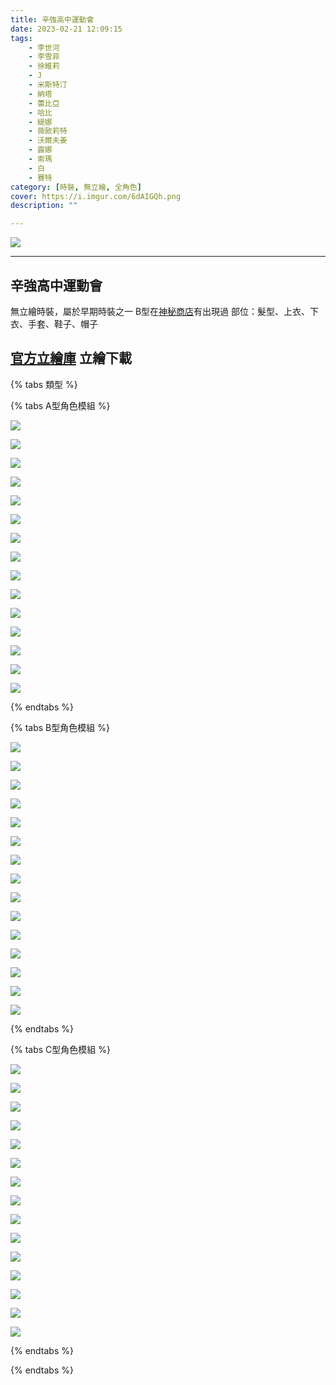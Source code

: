 ```yaml
---
title: 辛強高中運動會
date: 2023-02-21 12:09:15
tags:
    - 李世河
    - 李雪菲
    - 徐維莉
    - J
    - 米斯特汀
    - 納塔
    - 蕾比亞
    - 哈比
    - 緹娜
    - 薇歐莉特
    - 沃爾夫姜
    - 露娜
    - 索瑪
    - 白
    - 賽特
category: [時裝, 無立繪, 全角色]
cover: https://i.imgur.com/6dAIGQh.png
description: ""

---
```


![](https://i.imgur.com/6dAIGQh.png)

---
## 辛強高中運動會

無立繪時裝，屬於早期時裝之一
B型在[神秘商店](https://connand.github.io/datasets/mystery_store/)有出現過
部位：髮型、上衣、下衣、手套、鞋子、帽子


[官方立繪庫](https://closers.nexon.com/Pds/FanSiteKit)
立繪下載
---

{% tabs 類型 %}
<!-- tab 模組A型-->
{% tabs A型角色模組 %}
<!-- tab 李世河(Seha)-->
[![](https://i.imgur.com/zWhMNOH.png)](https://i.imgur.com/zWhMNOH.png)
<!-- endtab -->
<!-- tab 李雪菲(Seulbi)-->
[![](https://i.imgur.com/tJT79fY.png)](https://i.imgur.com/tJT79fY.png)
<!-- endtab -->
<!-- tab 徐維莉(Yuri)-->
[![](https://i.imgur.com/yQRkWyb.png)](https://i.imgur.com/yQRkWyb.png)
<!-- endtab -->
<!-- tab J-->
[![](https://i.imgur.com/AFv3ei8.png)](https://i.imgur.com/AFv3ei8.png)
<!-- endtab -->
<!-- tab 米斯特汀(Tein)-->
[![](https://i.imgur.com/jtPt5nP.png)](https://i.imgur.com/jtPt5nP.png)
<!-- endtab -->
<!-- tab 納塔(Nata)-->
[![](https://i.imgur.com/Dby6yFl.png)](https://i.imgur.com/Dby6yFl.png)
<!-- endtab -->
<!-- tab 蕾比雅(Levia)-->
[![](https://i.imgur.com/2K6aChy.png)](https://i.imgur.com/2K6aChy.png)
<!-- endtab -->
<!-- tab 哈比(Harpy)-->
[![](https://i.imgur.com/QvVY4OF.png)](https://i.imgur.com/QvVY4OF.png)
<!-- endtab -->
<!-- tab 緹娜(Tina)-->
[![](https://i.imgur.com/sZTjZkz.png)](https://i.imgur.com/sZTjZkz.png)
<!-- endtab -->
<!-- tab 薇歐莉特(Violet)-->
[![](https://i.imgur.com/PP0VkDU.png)](https://i.imgur.com/PP0VkDU.png)
<!-- endtab -->
<!-- tab 沃爾夫姜(Wolfgang)-->
[![](https://i.imgur.com/lN2PH3S.png)](https://i.imgur.com/lN2PH3S.png)
<!-- endtab -->
<!-- tab 露娜(Luna)-->
[![](https://i.imgur.com/BFTdkoO.png)](https://i.imgur.com/BFTdkoO.png)
<!-- endtab -->
<!-- tab 索瑪(Soma)-->
[![](https://i.imgur.com/IG0MRPQ.png)](https://i.imgur.com/IG0MRPQ.png)
<!-- endtab -->
<!-- tab 白(Bai)-->
[![](https://i.imgur.com/SCQg5Ot.png)](https://i.imgur.com/SCQg5Ot.png)
<!-- endtab -->
<!-- tab 賽特(Seth)-->
[![](https://i.imgur.com/oxnYoDn.png)](https://i.imgur.com/oxnYoDn.png)
<!-- endtab -->
{% endtabs %}
<!-- endtab -->

<!-- tab 模組B型-->
{% tabs B型角色模組 %}
<!-- tab 李世河(Seha)-->
[![](https://i.imgur.com/Gv0pZUQ.png)](https://i.imgur.com/Gv0pZUQ.png)
<!-- endtab -->
<!-- tab 李雪菲(Seulbi)-->
[![](https://i.imgur.com/LlXNv4K.png)](https://i.imgur.com/LlXNv4K.png)
<!-- endtab -->
<!-- tab 徐維莉(Yuri)-->
[![](https://i.imgur.com/4TTjPn1.png)](https://i.imgur.com/4TTjPn1.png)
<!-- endtab -->
<!-- tab J-->
[![](https://i.imgur.com/wUyIzKo.png)](https://i.imgur.com/wUyIzKo.png)
<!-- endtab -->
<!-- tab 米斯特汀(Tein)-->
[![](https://i.imgur.com/7FZ9WfJ.png)](https://i.imgur.com/7FZ9WfJ.png)
<!-- endtab -->
<!-- tab 納塔(Nata)-->
[![](https://i.imgur.com/WX57QhR.png)](https://i.imgur.com/WX57QhR.png)
<!-- endtab -->
<!-- tab 蕾比雅(Levia)-->
[![](https://i.imgur.com/C3I90xv.png)](https://i.imgur.com/C3I90xv.png)
<!-- endtab -->
<!-- tab 哈比(Harpy)-->
[![](https://i.imgur.com/k2pTPK5.png)](https://i.imgur.com/k2pTPK5.png)
<!-- endtab -->
<!-- tab 緹娜(Tina)-->
[![](https://i.imgur.com/mgV3avu.png)](https://i.imgur.com/mgV3avu.png)
<!-- endtab -->
<!-- tab 薇歐莉特(Violet)-->
[![](https://i.imgur.com/UtWfR5z.png)](https://i.imgur.com/UtWfR5z.png)
<!-- endtab -->
<!-- tab 沃爾夫姜(Wolfgang)-->
[![](https://i.imgur.com/lS5rr01.png)](https://i.imgur.com/lS5rr01.png)
<!-- endtab -->
<!-- tab 露娜(Luna)-->
[![](https://i.imgur.com/m9Bp7d8.png)](https://i.imgur.com/m9Bp7d8.png)
<!-- endtab -->
<!-- tab 索瑪(Soma)-->
[![](https://i.imgur.com/gt9vA8v.png)](https://i.imgur.com/gt9vA8v.png)
<!-- endtab -->
<!-- tab 白(Bai)-->
[![](https://i.imgur.com/9gNa50F.png)](https://i.imgur.com/9gNa50F.png)
<!-- endtab -->
<!-- tab 賽特(Seth)-->
[![](https://i.imgur.com/4hQ1uNP.png)](https://i.imgur.com/4hQ1uNP.png)
<!-- endtab -->
{% endtabs %}
<!-- endtab -->

<!-- tab 模組C型-->
{% tabs C型角色模組 %}
<!-- tab 李世河(Seha)-->
[![](https://i.imgur.com/ivEeNxe.png)](https://i.imgur.com/ivEeNxe.png)
<!-- endtab -->
<!-- tab 李雪菲(Seulbi)-->
[![](https://i.imgur.com/WbKQQXw.png)](https://i.imgur.com/WbKQQXw.png)
<!-- endtab -->
<!-- tab 徐維莉(Yuri)-->
[![](https://i.imgur.com/pSrFhd7.png)](https://i.imgur.com/pSrFhd7.png)
<!-- endtab -->
<!-- tab J-->
[![](https://i.imgur.com/QFaWhmW.png)](https://i.imgur.com/QFaWhmW.png)
<!-- endtab -->
<!-- tab 米斯特汀(Tein)-->
[![](https://i.imgur.com/GZPOeAY.png)](https://i.imgur.com/GZPOeAY.png)
<!-- endtab -->
<!-- tab 納塔(Nata)-->
[![](https://i.imgur.com/6tiVD4t.png)](https://i.imgur.com/6tiVD4t.png)
<!-- endtab -->
<!-- tab 蕾比雅(Levia)-->
[![](https://i.imgur.com/Cz6pnC9.png)](https://i.imgur.com/Cz6pnC9.png)
<!-- endtab -->
<!-- tab 哈比(Harpy)-->
[![](https://i.imgur.com/o5KCua9.png)](https://i.imgur.com/o5KCua9.png)
<!-- endtab -->
<!-- tab 緹娜(Tina)-->
[![](https://i.imgur.com/uUy8Yoa.png)](https://i.imgur.com/uUy8Yoa.png)
<!-- endtab -->
<!-- tab 薇歐莉特(Violet)-->
[![](https://i.imgur.com/ZCTJZud.png)](https://i.imgur.com/ZCTJZud.png)
<!-- endtab -->
<!-- tab 沃爾夫姜(Wolfgang)-->
[![](https://i.imgur.com/x9Bvywj.png)](https://i.imgur.com/x9Bvywj.png)
<!-- endtab -->
<!-- tab 露娜(Luna)-->
[![](https://i.imgur.com/nXp3TCR.png)](https://i.imgur.com/nXp3TCR.png)
<!-- endtab -->
<!-- tab 索瑪(Soma)-->
[![](https://i.imgur.com/NmUfWcM.png)](https://i.imgur.com/NmUfWcM.png)
<!-- endtab -->
<!-- tab 白(Bai)-->
[![](https://i.imgur.com/hhYxd1h.png)](https://i.imgur.com/hhYxd1h.png)
<!-- endtab -->
<!-- tab 賽特(Seth)-->
[![](https://i.imgur.com/zpuK7ei.png)](https://i.imgur.com/zpuK7ei.png)
<!-- endtab -->
{% endtabs %}
<!-- endtab -->

{% endtabs %}